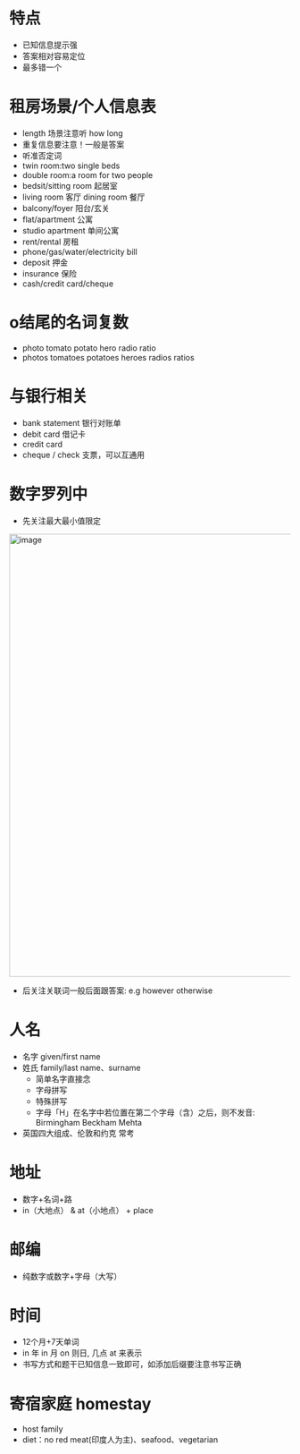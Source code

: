 # 特点

* 已知信息提示强
* 答案相对容易定位
* 最多错一个

# 租房场景/个人信息表

* length 场景注意听 how long
* 重复信息要注意！一般是答案
* 听准否定词
* twin room:two single beds
* double room:a room for two people
* bedsit/sitting room 起居室
* living room 客厅 dining room 餐厅
* balcony/foyer 阳台/玄关
* flat/apartment 公寓
* studio apartment 单间公寓
* rent/rental 房租
* phone/gas/water/electricity bill 
* deposit 押金
* insurance 保险
* cash/credit card/cheque 

# o结尾的名词复数

* photo tomato potato hero radio ratio
* photos tomatoes potatoes heroes radios ratios

# 与银行相关

* bank statement 银行对账单
* debit card 借记卡
* credit card
* cheque / check 支票，可以互通用

# 数字罗列中

* 先关注最大最小值限定

<img width="792" alt="image" src="https://user-images.githubusercontent.com/8426758/228565210-764fa708-83ae-42e2-a151-b00b9b39f999.png">

* 后关注关联词一般后面跟答案: e.g however otherwise

# 人名

* 名字 given/first name
* 姓氏 family/last name、surname
  * 简单名字直接念
  * 字母拼写
  * 特殊拼写
  * 字母「H」在名字中若位置在第二个字母（含）之后，则不发音: Birmingham Beckham Mehta
* 英国四大组成、伦敦和约克 常考

# 地址

* 数字+名词+路
* in（大地点） & at（小地点） + place 

# 邮编

* 纯数字或数字+字母（大写）

# 时间

* 12个月+7天单词
* in 年 in 月 on 则日, 几点 at 来表示
* 书写方式和题干已知信息一致即可，如添加后缀要注意书写正确

# 寄宿家庭 homestay

* host family
* diet：no red meat(印度人为主)、seafood、vegetarian

